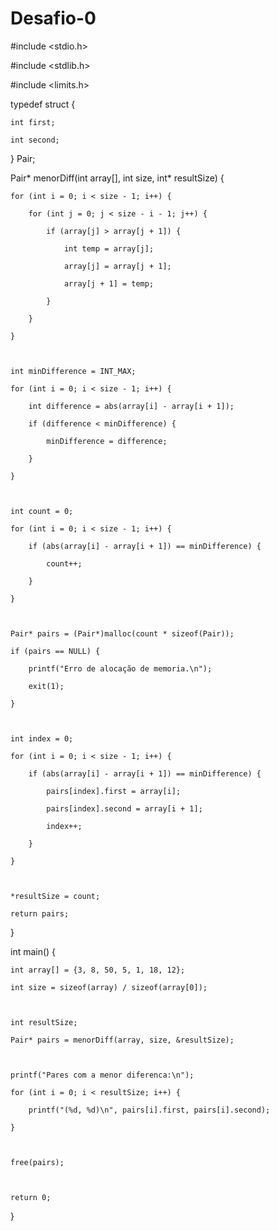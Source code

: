 # Desafio-0
#include <stdio.h>

#include <stdlib.h>

#include <limits.h>

 

typedef struct {

    int first;

    int second;

} Pair;

 

Pair* menorDiff(int array[], int size, int* resultSize) {

    for (int i = 0; i < size - 1; i++) {

        for (int j = 0; j < size - i - 1; j++) {

            if (array[j] > array[j + 1]) {

                int temp = array[j];

                array[j] = array[j + 1];

                array[j + 1] = temp;

            }

        }

    }

 

    int minDifference = INT_MAX;

    for (int i = 0; i < size - 1; i++) {

        int difference = abs(array[i] - array[i + 1]);

        if (difference < minDifference) {

            minDifference = difference;

        }

    }

 

    int count = 0;

    for (int i = 0; i < size - 1; i++) {

        if (abs(array[i] - array[i + 1]) == minDifference) {

            count++;

        }

    }

 

    Pair* pairs = (Pair*)malloc(count * sizeof(Pair));

    if (pairs == NULL) {

        printf("Erro de alocação de memoria.\n");

        exit(1);

    }

 

    int index = 0;

    for (int i = 0; i < size - 1; i++) {

        if (abs(array[i] - array[i + 1]) == minDifference) {

            pairs[index].first = array[i];

            pairs[index].second = array[i + 1];

            index++;

        }

    }

 

    *resultSize = count;

    return pairs;

}

 

int main() {

    int array[] = {3, 8, 50, 5, 1, 18, 12};

    int size = sizeof(array) / sizeof(array[0]);

 

    int resultSize;

    Pair* pairs = menorDiff(array, size, &resultSize);

 

    printf("Pares com a menor diferenca:\n");

    for (int i = 0; i < resultSize; i++) {

        printf("(%d, %d)\n", pairs[i].first, pairs[i].second);

    }

 

    free(pairs);

 

    return 0;

}
